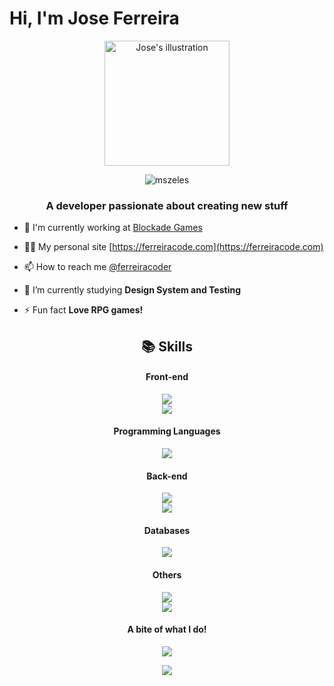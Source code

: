 <h1>Hi, I'm Jose Ferreira</h1>

<div align="center">

<img src="https://i.ibb.co/9Hk87D2/Ilustra.png" alt="Jose's illustration" width="200px">

</div>


<p align="center"> <img src="https://komarev.com/ghpvc/?username=codeferreira&label=Profile%20views&color=0e75b6&style=flat" alt="mszeles" /> </p>


<h3 align="center">A developer passionate about creating new stuff</h3>

- 🔭 I'm currently working at [Blockade Games](https://blockade.games/)

- 👨‍💻 My personal site [https://ferreiracode.com](https://ferreiracode.com)

- 📫 How to reach me [@ferreiracoder](https://twitter.com/ferreiracoder)

- 🌱 I’m currently studying **Design System and Testing**

- ⚡ Fun fact **Love RPG games!**

<div>
  

<h2 align="center">📚 Skills</h2>
  
<h4 align="center">Front-end</h3>
<p align="center">
  <div align="center">
    <a href="https://skillicons.dev">
      <img src="https://skillicons.dev/icons?perline=4&theme=dark&i=html,css,react,redux,nextjs,styledcomponents,tailwind,bootstrap" />
    </a>
  </div>
  <div align="center">
    <a href="https://skillicons.dev">
      <img src="https://skillicons.dev/icons?perline=4&theme=dark&i=figma" />
    </a>
  </div>
</p>

<h4 align="center">Programming Languages</h3>
<p align="center">
  <a href="https://skillicons.dev">
    <img src="https://skillicons.dev/icons?perline=4&theme=dark&i=js,ts,rust" />
  </a>
</p>
  
<h4 align="center">Back-end</h3>
<p align="center">
  <div align="center">
    <a href="https://skillicons.dev">
      <img src="https://skillicons.dev/icons?perline=4&theme=dark&i=nodejs,express,nestjs,rocket,actix,prisma,graphql,firebase" />
    </a>
  </div>
  <div align="center">
    <a href="https://skillicons.dev">
      <img src="https://skillicons.dev/icons?perline=4&theme=dark&i=supabase" />
    </a>
  </div>
</p>


<h4 align="center">Databases</h3>
<p align="center">
  <a href="https://skillicons.dev">
    <img src="https://skillicons.dev/icons?perline=4&theme=dark&i=postgres,mysql,redis,mongodb" />
  </a>
</p>

<h4 align="center">Others</h3>
<p align="center">
  <div align="center">
    <a href="https://skillicons.dev">
      <img src="https://skillicons.dev/icons?perline=4&theme=dark&i=linux,docker,vim,git" />
    </a>
  </div>
  <div align="center">
    <a href="https://skillicons.dev">
      <img src="https://skillicons.dev/icons?perline=4&theme=dark&i=heroku,vscode" />
    </a>
  </div>
</p>

<h4 align="center">A bite of what I do!</h3>

<p align="center">
  <a href="https://github.com/anuraghazra/github-readme-stats">
    <img align="center" src="https://github-readme-stats.vercel.app/api?username=codeferreira&count_private=true&show_icons=true&theme=dracula" /> 
  </a>
</p>

<p align="center">
  <a href="https://github.com/anuraghazra/github-readme-stats">
    <img align="center" src="https://github-readme-stats.vercel.app/api/top-langs/?username=codeferreira&langs_count=6&hide=java,html,css,objective-c,starlark&theme=dracula&layout=compact" /> 
  </a>
</p>

</div>
